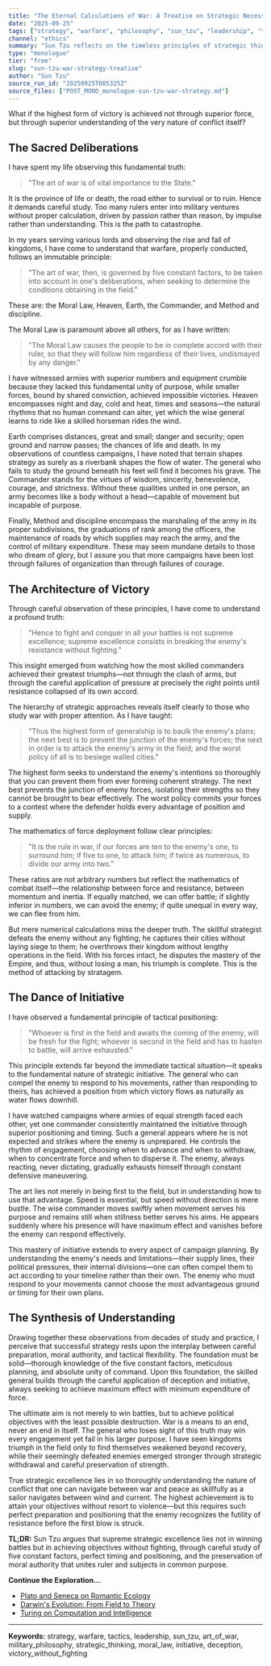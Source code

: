 ```yaml
---
title: "The Eternal Calculations of War: A Treatise on Strategic Necessity"
date: "2025-09-25"
tags: ["strategy", "warfare", "philosophy", "sun_tzu", "leadership", "tactics", "treatise"]
channel: "ethics"
summary: "Sun Tzu reflects on the timeless principles of strategic thinking, from the moral foundations of command to the art of winning without fighting."
type: "monologue"
tier: "free"
slug: "sun-tzu-war-strategy-treatise"
author: "Sun Tzu"
source_run_id: "20250925T085325Z"
source_files: ["POST_MONO_monologue-sun-tzu-war-strategy.md"]
---
```


What if the highest form of victory is achieved not through superior force, but through superior understanding of the very nature of conflict itself?

## The Sacred Deliberations

I have spent my life observing this fundamental truth:

> "The art of war is of vital importance to the State."

It is the province of life or death, the road either to survival or to ruin. Hence it demands careful study. Too many rulers enter into military ventures without proper calculation, driven by passion rather than reason, by impulse rather than understanding. This is the path to catastrophe.

In my years serving various lords and observing the rise and fall of kingdoms, I have come to understand that warfare, properly conducted, follows an immutable principle:

> "The art of war, then, is governed by five constant factors, to be taken into account in one's deliberations, when seeking to determine the conditions obtaining in the field."

These are: the Moral Law, Heaven, Earth, the Commander, and Method and discipline.

The Moral Law is paramount above all others, for as I have written:

> "The Moral Law causes the people to be in complete accord with their ruler, so that they will follow him regardless of their lives, undismayed by any danger."

I have witnessed armies with superior numbers and equipment crumble because they lacked this fundamental unity of purpose, while smaller forces, bound by shared conviction, achieved impossible victories. Heaven encompasses night and day, cold and heat, times and seasons—the natural rhythms that no human command can alter, yet which the wise general learns to ride like a skilled horseman rides the wind.

Earth comprises distances, great and small; danger and security; open ground and narrow passes; the chances of life and death. In my observations of countless campaigns, I have noted that terrain shapes strategy as surely as a riverbank shapes the flow of water. The general who fails to study the ground beneath his feet will find it becomes his grave. The Commander stands for the virtues of wisdom, sincerity, benevolence, courage, and strictness. Without these qualities united in one person, an army becomes like a body without a head—capable of movement but incapable of purpose.

Finally, Method and discipline encompass the marshaling of the army in its proper subdivisions, the graduations of rank among the officers, the maintenance of roads by which supplies may reach the army, and the control of military expenditure. These may seem mundane details to those who dream of glory, but I assure you that more campaigns have been lost through failures of organization than through failures of courage.

## The Architecture of Victory

Through careful observation of these principles, I have come to understand a profound truth:

> "Hence to fight and conquer in all your battles is not supreme excellence; supreme excellence consists in breaking the enemy's resistance without fighting."

This insight emerged from watching how the most skilled commanders achieved their greatest triumphs—not through the clash of arms, but through the careful application of pressure at precisely the right points until resistance collapsed of its own accord.

The hierarchy of strategic approaches reveals itself clearly to those who study war with proper attention. As I have taught:

> "Thus the highest form of generalship is to baulk the enemy's plans; the next best is to prevent the junction of the enemy's forces; the next in order is to attack the enemy's army in the field; and the worst policy of all is to besiege walled cities."

The highest form seeks to understand the enemy's intentions so thoroughly that you can prevent them from ever forming coherent strategy. The next best prevents the junction of enemy forces, isolating their strengths so they cannot be brought to bear effectively. The worst policy commits your forces to a contest where the defender holds every advantage of position and supply.

The mathematics of force deployment follow clear principles:

> "It is the rule in war, if our forces are ten to the enemy's one, to surround him; if five to one, to attack him; if twice as numerous, to divide our army into two."

These ratios are not arbitrary numbers but reflect the mathematics of combat itself—the relationship between force and resistance, between momentum and inertia. If equally matched, we can offer battle; if slightly inferior in numbers, we can avoid the enemy; if quite unequal in every way, we can flee from him.

But mere numerical calculations miss the deeper truth. The skillful strategist defeats the enemy without any fighting; he captures their cities without laying siege to them; he overthrows their kingdom without lengthy operations in the field. With his forces intact, he disputes the mastery of the Empire, and thus, without losing a man, his triumph is complete. This is the method of attacking by stratagem.

## The Dance of Initiative

I have observed a fundamental principle of tactical positioning:

> "Whoever is first in the field and awaits the coming of the enemy, will be fresh for the fight; whoever is second in the field and has to hasten to battle, will arrive exhausted."

This principle extends far beyond the immediate tactical situation—it speaks to the fundamental nature of strategic initiative. The general who can compel the enemy to respond to his movements, rather than responding to theirs, has achieved a position from which victory flows as naturally as water flows downhill.

I have watched campaigns where armies of equal strength faced each other, yet one commander consistently maintained the initiative through superior positioning and timing. Such a general appears where he is not expected and strikes where the enemy is unprepared. He controls the rhythm of engagement, choosing when to advance and when to withdraw, when to concentrate force and when to disperse it. The enemy, always reacting, never dictating, gradually exhausts himself through constant defensive maneuvering.

The art lies not merely in being first to the field, but in understanding how to use that advantage. Speed is essential, but speed without direction is mere bustle. The wise commander moves swiftly when movement serves his purpose and remains still when stillness better serves his aims. He appears suddenly where his presence will have maximum effect and vanishes before the enemy can respond effectively.

This mastery of initiative extends to every aspect of campaign planning. By understanding the enemy's needs and limitations—their supply lines, their political pressures, their internal divisions—one can often compel them to act according to your timeline rather than their own. The enemy who must respond to your movements cannot choose the most advantageous ground or timing for their own plans.

## The Synthesis of Understanding

Drawing together these observations from decades of study and practice, I perceive that successful strategy rests upon the interplay between careful preparation, moral authority, and tactical flexibility. The foundation must be solid—thorough knowledge of the five constant factors, meticulous planning, and absolute unity of command. Upon this foundation, the skilled general builds through the careful application of deception and initiative, always seeking to achieve maximum effect with minimum expenditure of force.

The ultimate aim is not merely to win battles, but to achieve political objectives with the least possible destruction. War is a means to an end, never an end in itself. The general who loses sight of this truth may win every engagement yet fail in his larger purpose. I have seen kingdoms triumph in the field only to find themselves weakened beyond recovery, while their seemingly defeated enemies emerged stronger through strategic withdrawal and careful preservation of strength.

True strategic excellence lies in so thoroughly understanding the nature of conflict that one can navigate between war and peace as skillfully as a sailor navigates between wind and current. The highest achievement is to attain your objectives without resort to violence—but this requires such perfect preparation and positioning that the enemy recognizes the futility of resistance before the first blow is struck.

**TL;DR:** Sun Tzu argues that supreme strategic excellence lies not in winning battles but in achieving objectives without fighting, through careful study of five constant factors, perfect timing and positioning, and the preservation of moral authority that unites ruler and subjects in common purpose.

**Continue the Exploration...**

- [Plato and Seneca on Romantic Ecology](/atlas/dialogue/plato-seneca-romantic-ecology-dialogue)
- [Darwin's Evolution: From Field to Theory](/atlas/monologue/evolution-field-to-theory-darwin)
- [Turing on Computation and Intelligence](/atlas/monologue/turing-computation-intelligence)

---

**Keywords:** strategy, warfare, tactics, leadership, sun_tzu, art_of_war, military_philosophy, strategic_thinking, moral_law, initiative, deception, victory_without_fighting